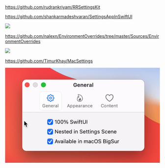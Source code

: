 https://github.com/rudrankriyam/RRSettingsKit

https://github.com/shankarmadeshvaran/SettingsAppInSwiftUI

![](https://github.com/shankarmadeshvaran/SettingsAppInSwiftUI/raw/master/Settings.gif)

https://github.com/nalexn/EnvironmentOverrides/tree/master/Sources/EnvironmentOverrides

![](https://github.com/nalexn/blob_files/raw/master/images/EnvironmentOverrides.gif?raw=true)

https://github.com/TimurKhay/MacSettings

![](https://github.com/TimurKhay/MacSettings/raw/main/Resources/settings.gif)

